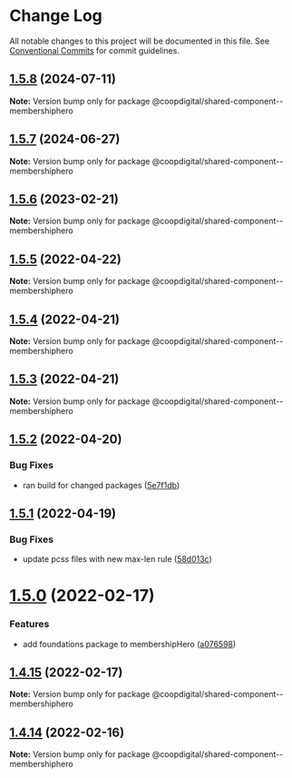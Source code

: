 # Change Log

All notable changes to this project will be documented in this file.
See [Conventional Commits](https://conventionalcommits.org) for commit guidelines.

## [1.5.8](https://github.com/coopdigital/coop-frontend/compare/@coopdigital/shared-component--membershiphero@1.5.7...@coopdigital/shared-component--membershiphero@1.5.8) (2024-07-11)

**Note:** Version bump only for package @coopdigital/shared-component--membershiphero





## [1.5.7](https://github.com/coopdigital/coop-frontend/compare/@coopdigital/shared-component--membershiphero@1.5.6...@coopdigital/shared-component--membershiphero@1.5.7) (2024-06-27)

**Note:** Version bump only for package @coopdigital/shared-component--membershiphero





## [1.5.6](https://github.com/coopdigital/coop-frontend/compare/@coopdigital/shared-component--membershiphero@1.5.5...@coopdigital/shared-component--membershiphero@1.5.6) (2023-02-21)

**Note:** Version bump only for package @coopdigital/shared-component--membershiphero





## [1.5.5](https://github.com/coopdigital/coop-frontend/compare/@coopdigital/shared-component--membershiphero@1.5.4...@coopdigital/shared-component--membershiphero@1.5.5) (2022-04-22)

**Note:** Version bump only for package @coopdigital/shared-component--membershiphero





## [1.5.4](https://github.com/coopdigital/coop-frontend/compare/@coopdigital/shared-component--membershiphero@1.5.3...@coopdigital/shared-component--membershiphero@1.5.4) (2022-04-21)

**Note:** Version bump only for package @coopdigital/shared-component--membershiphero





## [1.5.3](https://github.com/coopdigital/coop-frontend/compare/@coopdigital/shared-component--membershiphero@1.5.2...@coopdigital/shared-component--membershiphero@1.5.3) (2022-04-21)

**Note:** Version bump only for package @coopdigital/shared-component--membershiphero





## [1.5.2](https://github.com/coopdigital/coop-frontend/compare/@coopdigital/shared-component--membershiphero@1.5.1...@coopdigital/shared-component--membershiphero@1.5.2) (2022-04-20)


### Bug Fixes

* ran build for changed packages ([5e7f1db](https://github.com/coopdigital/coop-frontend/commit/5e7f1dbdf38ca13b8233b81f72d3725b8a47d834))





## [1.5.1](https://github.com/coopdigital/coop-frontend/compare/@coopdigital/shared-component--membershiphero@1.5.0...@coopdigital/shared-component--membershiphero@1.5.1) (2022-04-19)


### Bug Fixes

* update pcss files with new max-len rule ([58d013c](https://github.com/coopdigital/coop-frontend/commit/58d013c58111ff07521b792b0538bca2690efc74))





# [1.5.0](https://github.com/coopdigital/coop-frontend/compare/@coopdigital/shared-component--membershiphero@1.4.15...@coopdigital/shared-component--membershiphero@1.5.0) (2022-02-17)


### Features

* add foundations package to membershipHero ([a076598](https://github.com/coopdigital/coop-frontend/commit/a076598955979300973ec6f85f694d5e4503e03d))





## [1.4.15](https://github.com/coopdigital/coop-frontend/compare/@coopdigital/shared-component--membershiphero@1.4.14...@coopdigital/shared-component--membershiphero@1.4.15) (2022-02-17)

**Note:** Version bump only for package @coopdigital/shared-component--membershiphero





## [1.4.14](https://github.com/coopdigital/coop-frontend/compare/@coopdigital/shared-component--membershiphero@1.4.13...@coopdigital/shared-component--membershiphero@1.4.14) (2022-02-16)

**Note:** Version bump only for package @coopdigital/shared-component--membershiphero
